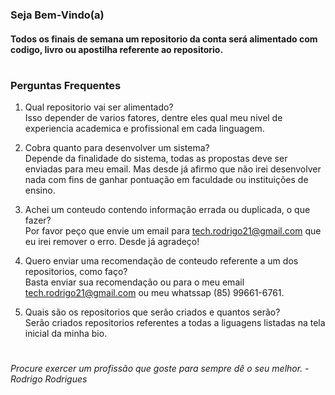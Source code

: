 ### **Seja Bem-Vindo(a)**
#### Todos os finais de semana um repositorio da conta será alimentado com codigo, livro ou apostilha referente ao repositorio.
#
### **Perguntas Frequentes**
1. Qual repositorio vai ser alimentado? </br>
Isso depender de varios fatores, dentre eles qual meu nivel de experiencia academica e profissional em cada linguagem.

2. Cobra quanto para desenvolver um sistema? </br>
Depende da finalidade do sistema, todas as propostas deve ser enviadas para meu email. Mas desde já afirmo que não irei desenvolver nada com fins de ganhar pontuação em faculdade ou instituições de ensino.

3. Achei um conteudo contendo informação errada ou duplicada, o que fazer? </br>
Por favor peço que envie um email para tech.rodrigo21@gmail.com que eu irei remover o erro. Desde já agradeço!

4. Quero enviar uma recomendação de conteudo referente a um dos repositorios, como faço? </br>
Basta enviar sua recomendação ou para o meu email tech.rodrigo21@gmail.com ou meu whatssap (85) 99661-6761.

5. Quais são os repositorios que serão criados e quantos serão? <br/>
Serão criados repositorios referentes a todas a liguagens listadas na tela inicial da minha bio.
#
*Procure exercer um profissão que goste para sempre dê o seu melhor. - Rodrigo Rodrigues*
